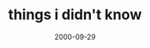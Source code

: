 ---
layout: base.njk
title : 'things i didn&#39;t know' 
view_title : 'things i didn&#39;t know' 
year : '2000' 
date : '2000-09-29' 
img_file : '/drawing/toknow.png' 
html_file : 'didtknow' 
next_html : 'readbooks.html' 
year_order : '538' 
permalink : "title/{{html_file}}.html"
---